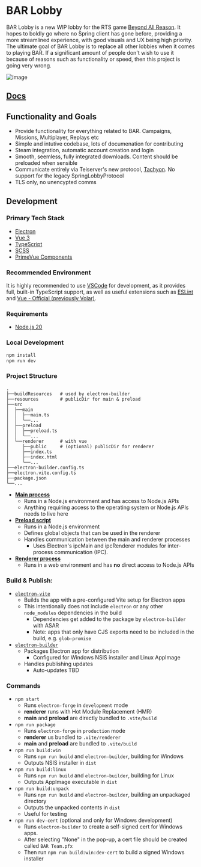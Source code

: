 # BAR Lobby

BAR Lobby is a new WIP lobby for the RTS game [Beyond All Reason](https://www.beyondallreason.info/). It hopes to boldly go where no Spring client has gone before, providing a more streamlined experience, with good visuals and UX being high priority. The ultimate goal of BAR Lobby is to replace all other lobbies when it comes to playing BAR. If a significant amount of people don't wish to use it because of reasons such as functionality or speed, then this project is going very wrong.

![image](https://user-images.githubusercontent.com/1434248/223881325-bb8ac4f5-ed14-4ad8-ad33-970781cf3089.png)

## [Docs](https://beyond-all-reason.github.io/bar-lobby/)

## Functionality and Goals

-   Provide functionality for everything related to BAR. Campaigns, Missions, Multiplayer, Replays etc
-   Simple and intutive codebase, lots of documenation for contributing
-   Steam integration, automatic account creation and login
-   Smooth, seemless, fully integrated downloads. Content should be preloaded when sensible
-   Communicate entirely via Teiserver's new protocol, [Tachyon](https://github.com/beyond-all-reason/teiserver/tree/master/documents/tachyon). No support for the legacy SpringLobbyProtocol
-   TLS only, no unencypted comms

## Development

### Primary Tech Stack

-   [Electron](https://www.electronjs.org/)
-   [Vue 3](https://v3.vuejs.org/)
-   [TypeScript](https://www.typescriptlang.org/)
-   [SCSS](https://sass-lang.com/)
-   [PrimeVue Components](https://primevue.org/datatable)

### Recommended Environment

It is highly recommended to use [VSCode](https://code.visualstudio.com/) for development, as it provides full, built-in TypeScript support, as well as useful extensions such as [ESLint](https://marketplace.visualstudio.com/items?itemName=dbaeumer.vscode-eslint) and [Vue - Official (previously Volar)](https://marketplace.visualstudio.com/items?itemName=vue.volar).

### Requirements

-   [Node.js 20](https://nodejs.org/en/download/)

### Local Development

```bash
npm install
npm run dev
```

### Project Structure

```
.
├──buildResources   # used by electron-builder
├──resources        # publicDir for main & preload
├──src
│  ├──main
│  │  ├──main.ts
│  │  └──...
│  ├──preload
│  │  ├──preload.ts
│  │  └──...
│  └──renderer      # with vue
│     ├──public     # (optional) publicDir for renderer
│     ├──index.ts
│     ├──index.html
│     └──...
├──electron-builder.config.ts
├──electron.vite.config.ts
├──package.json
└──...
```

- [**Main process**](https://www.electronjs.org/docs/latest/tutorial/process-model#the-main-process)
  - Runs in a Node.js environment and has access to Node.js APIs
  - Anything requiring access to the operating system or Node.js APIs needs to live here
- [**Preload script**](https://www.electronjs.org/docs/latest/tutorial/process-model#preload-scripts)
  - Runs in a Node.js environment
  - Defines global objects that can be used in the renderer
  - Handles communication between the main and renderer processes
    - Uses Electron's ipcMain and ipcRenderer modules for inter-process communication (IPC).
- [**Renderer process**](https://www.electronjs.org/docs/latest/tutorial/process-model#the-renderer-process)
  - Runs in a web environment and has **no** direct access to Node.js APIs

### Build & Publish:

- [`electron-vite`](https://electron-vite.org/guide/introduction)
  - Builds the app with a pre-configured Vite setup for Electron apps
  - This intentionally does not include `electron` or any other `node_modules` dependencies in the build
    - Dependencies get added to the package by `electron-builder` with ASAR
    - Note: apps that only have CJS exports need to be included in the build, e.g. `glob-promise`
- [`electron-builder`](https://www.electron.build/)
  - Packages Electron app for distribution
    - Configured for Windows NSIS installer and Linux AppImage
  - Handles publishing updates
    - Auto-updates TBD

### Commands

- `npm start`
  - Runs `electron-forge` in `development` mode
  - **renderer** runs with Hot Module Replacement (HMR)
  - **main** and **preload** are directly bundled to `.vite/build`
- `npm run package`
  - Runs `electron-forge` in `production` mode
  - **renderer** us bundled to `.vite/renderer`
  - **main** and **preload** are bundled to `.vite/build`
- `npm run build:win`
  - Runs `npm run build` and `electron-builder`, building for Windows
  - Outputs NSIS installer in `dist`
- `npm run build:linux`
  - Runs `npm run build` and `electron-builder`, building for Linux
  - Outputs AppImage executable in `dist`
- `npm run build:unpack`
  - Runs `npm run build` and `electron-builder`, building an unpackaged directory
  - Outputs the unpacked contents in `dist`
  - Useful for testing
- `npm run dev-cert` (optional and only for Windows development)
  - Runs `electron-builder` to create a self-signed cert for Windows apps.
  - After selecting "None" in the pop-up, a cert file should be created called `BAR Team.pfx`
  - Then run `npm run build:win:dev-cert` to build a signed Windows installer

